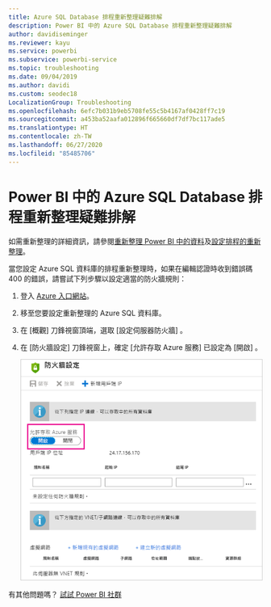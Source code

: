 ```yaml
---
title: Azure SQL Database 排程重新整理疑難排解
description: Power BI 中的 Azure SQL Database 排程重新整理疑難排解
author: davidiseminger
ms.reviewer: kayu
ms.service: powerbi
ms.subservice: powerbi-service
ms.topic: troubleshooting
ms.date: 09/04/2019
ms.author: davidi
ms.custom: seodec18
LocalizationGroup: Troubleshooting
ms.openlocfilehash: 6efc7b031b9eb5708fe55c5b4167af0428ff7c19
ms.sourcegitcommit: a453ba52aafa012896f665660df7df7bc117ade5
ms.translationtype: HT
ms.contentlocale: zh-TW
ms.lasthandoff: 06/27/2020
ms.locfileid: "85485706"
---
```

# <a name="troubleshooting-scheduled-refresh-for-azure-sql-databases-in-power-bi"></a>Power BI 中的 Azure SQL Database 排程重新整理疑難排解

如需重新整理的詳細資訊，請參閱[重新整理 Power BI 中的資料](refresh-data.md)及[設定排程的重新整理](refresh-scheduled-refresh.md)。

當您設定 Azure SQL 資料庫的排程重新整理時，如果在編輯認證時收到錯誤碼 400 的錯誤，請嘗試下列步驟以設定適當的防火牆規則：

1. 登入 [Azure 入口網站](https://portal.azure.com)。

1. 移至您要設定重新整理的 Azure SQL 資料庫。

1. 在 [概觀]  刀鋒視窗頂端，選取 [設定伺服器防火牆]  。

1. 在 [防火牆設定]  刀鋒視窗上，確定 [允許存取 Azure 服務]  已設定為 [開啟]  。

    ![Azure 所允許的服務](media/service-admin-troubleshooting-scheduled-refresh-azure-sql-databases/azurerefresh.png)  

有其他問題嗎？ [試試 Power BI 社群](https://community.powerbi.com/)

